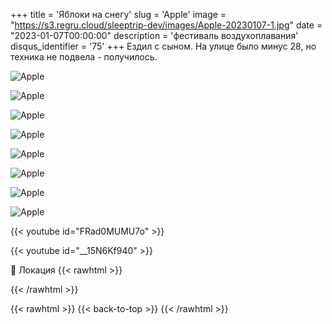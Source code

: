 +++
title = 'Яблоки на снегу'
slug = 'Apple'
image = "https://s3.regru.cloud/sleeptrip-dev/images/Apple-20230107-1.jpg"
date = "2023-01-07T00:00:00"
description = 'фестиваль воздухоплавания'
disqus_identifier = '75'
+++
Ездил с сыном. На улице было минус 28, но техника не подвела - получилось.

![Apple](https://s3.regru.cloud/sleeptrip-dev/images/Apple-20230107-2.jpg)

![Apple](https://s3.regru.cloud/sleeptrip-dev/images/Apple-20230107-3.jpg)

![Apple](https://s3.regru.cloud/sleeptrip-dev/images/Apple-20230107-4.jpg)

![Apple](https://s3.regru.cloud/sleeptrip-dev/images/Apple-20230107-5.jpg)

![Apple](https://s3.regru.cloud/sleeptrip-dev/images/Apple-20230107-6.jpg)

![Apple](https://s3.regru.cloud/sleeptrip-dev/images/Apple-20230107-7.jpg)

![Apple](https://s3.regru.cloud/sleeptrip-dev/images/Apple-20230107-8.jpg)

![Apple](https://s3.regru.cloud/sleeptrip-dev/images/Apple-20230107-9.jpg)

{{< youtube id="FRad0MUMU7o" >}}

{{< youtube id="__15N6Kf940" >}}

📍 Локация
{{< rawhtml >}}
<div class="yandex-map-container">
<script type="text/javascript" charset="utf-8" async src="https://api-maps.yandex.ru/services/constructor/1.0/js/?um=constructor%3A715bdf0000c09901ec8be0c913ace86f67cb39638e39a38a909f1b8cb75dd224&amp;width=800&amp;height=400&amp;lang=ru_RU&amp;scroll=true"></script>
</div>
{{< /rawhtml >}}

{{< rawhtml >}}
{{< back-to-top >}}
{{< /rawhtml >}}
